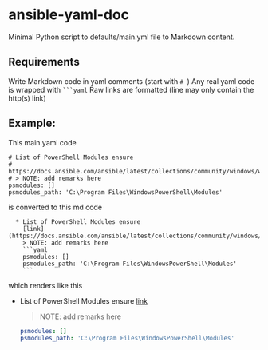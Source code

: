# ansible-yaml-doc

Minimal Python script to defaults/main.yml file
to Markdown content.

## Requirements

Write Markdown code in yaml comments (start with `# `)
Any real yaml code is wrapped with ` ```yaml `
Raw links are formatted (line may only contain the http(s) link)

## Example:

This main.yaml code

```
# List of PowerShell Modules ensure
# https://docs.ansible.com/ansible/latest/collections/community/windows/win_psmodule_module.html
# > NOTE: add remarks here
psmodules: []
psmodules_path: 'C:\Program Files\WindowsPowerShell\Modules'
```

is converted to this md code

```
  * List of PowerShell Modules ensure
    [link](https://docs.ansible.com/ansible/latest/collections/community/windows/win_psmodule_module.html)
    > NOTE: add remarks here
    ```yaml
    psmodules: []
    psmodules_path: 'C:\Program Files\WindowsPowerShell\Modules'
    ```
```

which renders like this

* List of PowerShell Modules ensure
    [link](https://docs.ansible.com/ansible/latest/collections/community/windows/win_psmodule_module.html)
    > NOTE:  add remarks here
    ```yaml
    psmodules: []
    psmodules_path: 'C:\Program Files\WindowsPowerShell\Modules'
    ```

